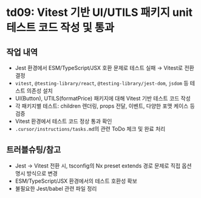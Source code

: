 # td09: Vitest 기반 UI/UTILS 패키지 unit 테스트 코드 작성 및 통과

## 작업 내역

- Jest 환경에서 ESM/TypeScript/JSX 호환 문제로 테스트 실패 → Vitest로 전환 결정
- `vitest`, `@testing-library/react`, `@testing-library/jest-dom`, `jsdom` 등 테스트 의존성 설치
- UI(Button), UTILS(formatPrice) 패키지에 대해 Vitest 기반 테스트 코드 작성
- 각 패키지별 테스트: children 렌더링, props 전달, 이벤트, 다양한 포맷 케이스 등 검증
- Vitest 환경에서 테스트 코드 정상 통과 확인
- `.cursor/instructions/tasks.md`의 관련 ToDo 체크 및 완료 처리

## 트러블슈팅/참고

- Jest → Vitest 전환 시, tsconfig의 Nx preset extends 경로 문제로 직접 옵션 명시 방식으로 변경
- ESM/TypeScript/JSX 환경에서의 테스트 호환성 확보
- 불필요한 Jest/babel 관련 파일 정리
